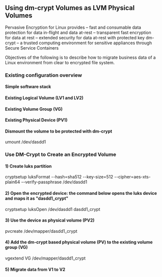 ## Using dm-crypt Volumes as LVM Physical Volumes

Pervasive Encryption for Linux provides
– fast and consumable data protection for data in-flight and data at-rest
– transparent fast encryption for data at rest
– extended security for data at-rest with protected key dm-crypt
– a trusted computing environment for sensitive appliances through Secure Service Containers

Objectives of the following is to describe how to migrate business data of a Linux environment from clear to encrypted file system.

### Existing configuration overview

#### Simple software stack
#### Existing Logical Volume (LV1 and LV2)
#### Existing Volume Group (VG)
#### Existing Physical Device (PV1)
#### Dismount the volume to be protected with dm-crypt
umount /dev/dasdd1

### Use DM-Crypt to Create an Encrypted Volume

#### 1) Create luks partition
cryptsetup luksFormat --hash=sha512 --key-size=512 --cipher=aes-xts-plain64 --verify-passphrase /dev/dasdd1

#### 2) Open the encrypted device: the command below opens the luks device and maps it as "dasdd1_crypt"
cryptsetup luksOpen /dev/dasdd1 dasdd1_crypt

#### 3) Use the device as physical volume (PV2)
pvcreate /dev/mapper/dasdd1_crypt

#### 4) Add the dm-crypt based physical volume (PV) to the existing volume group (VG)
vgextend VG /dev/mapper/dasdd1_crypt

#### 5) Migrate data from V1 to V2
